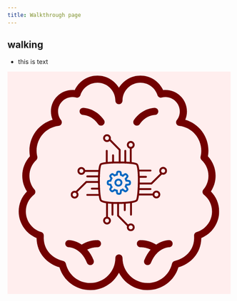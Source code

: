 ```yaml
---
title: Walkthrough page
---
```


## walking

- this is text

![logo](./_assets/_images/logo-gear.png)

